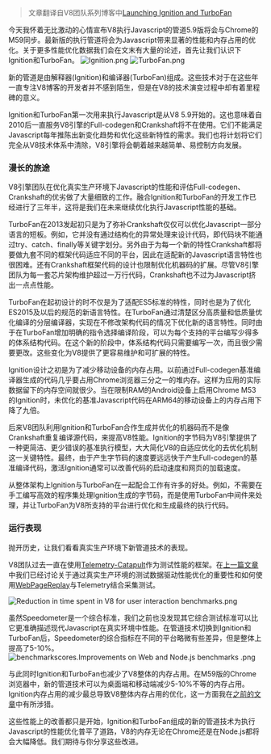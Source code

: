 >文章翻译自V8团队系列博客中[Launching Ignition and TurboFan](https://v8project.blogspot.al/2017/05/launching-ignition-and-turbofan.html)

今天我怀着无比激动的心情宣布V8执行Javascript的管道5.9版将会与Chrome的M59同步。最新版的执行管道将会为Javascript带来显著的性能和内存占用的优化。关于更多性能优化数据我们会在文末有大量的论述，首先让我们认识下Ignition和TurboFan。
![Ignition.png](https://upload-images.jianshu.io/upload_images/704770-69a5273f9e9ad303.png?imageMogr2/auto-orient/strip%7CimageView2/2/w/1240)
![TurboFan.png](https://upload-images.jianshu.io/upload_images/704770-d0146def9e6ab951.png?imageMogr2/auto-orient/strip%7CimageView2/2/w/1240)

新的管道是由解释器(Ignition)和编译器(TurboFan)组成。这些技术对于在这些年一直专注V8博客的开发者并不感到陌生，但是在V8的技术演变过程中却有着里程碑的意义。

Ignition和TurboFan第一次用来执行Javascript是从V8 5.9开始的。这也意味着自2010后一直服务V8引擎的Full-codegen和Crankshaft将不在使用。它们不能满足Javascript每年推陈出新变化趋势和优化这些新特性的需求。我们也将计划将它们完全从V8技术体系中清除，V8引擎将会朝着越来越简单、易控制方向发展。

### 漫长的旅途
V8引擎团队在优化真实生产环境下Javascript的性能和评估Full-codegen、Crankshaft的优劣做了大量细致的工作。融合Ignition和TurboFan的开发工作已经进行了三年半，这将是我们在未来继续优化执行Javascript性能的基础。

TurboFan在2013发起初只是为了弥补Crankshaft仅仅可以优化Javascript一部分语言的短板。例如，它并没有通过结构化的异常处理来设计代码，即代码块不能通过try、catch、finally等关键字划分。另外由于为每一个新的特性Crankshaft都将要做九套不同的框架代码适应不同的平台，因此在适配新的Javascript语言特性也很困难。还有Crankshaft框架代码的设计也限制优化机器码的扩展。尽管V8引擎团队为每一套芯片架构维护超过一万行代码，Crankshaft也不过为Javascript挤出一点点性能。


TurboFan在起初设计的时不仅是为了适配ES5标准的特性，同时也是为了优化ES2015及以后的规范的新语言特性。在TurboFan通过清楚区分高质量和低质量优化编译的分层编译器，实现在不修改架构代码的情况下优化新的语言特性。同时由于在TurboFan增加明确的指令选择编译阶段，可以为每个支持的平台编写少得多的体系结构代码。在这个新的阶段中，体系结构代码只需要编写一次，而且很少需要更改。这些变化为V8提供了更容易维护和可扩展的特性。

Ignition设计之初是为了减少移动设备的内存占用。以前通过Full-codegen基准编译器生成的代码几乎要占用Chrome浏览器三分之一的堆内存。这样为应用的实际数据留下的内存空间就很少。当在限制RAM的Android设备上启用Chrome M53的Ignition时，未优化的基准Javascript代码在ARM64的移动设备上的内存占用下降了九倍。

后来V8团队利用Ignition和TurboFan合作生成并优化的机器码而不是像Crankshaft重复编译源代码，来提高V8性能。Ignition的字节码为V8引擎提供了一种更简洁、更少错误的基准执行模型，大大简化V8的自适应优化的去优化机制这一关键特性。最终，由于产生字节码的速度要远远快于产生Full-codegen的基准编译代码，激活Ignition通常可以改善代码的启动速度和网页的加载速度。

从整体架构上Ignition与TurboFan在一起配合工作有许多的好处。例如，不需要在手工编写高效的程序集处理Ignition生成的字节码，而是使用TurboFan中间件来处理，并让TurboFan为V8所支持的平台进行优化和生成最终的执行代码。

### 运行表现
抛开历史，让我们看看真实生产环境下新管道技术的表现。

V8团队过去一直在使用[Telemetry-Catapult](https://github.com/catapult-project/catapult)作为测试性能的框架。在[上一篇文章](https://v8project.blogspot.al/2016/12/how-v8-measures-real-world-performance.html)中我们已经讨论关于通过真实生产环境的测试数据驱动性能优化的重要性和如何使用[WebPageReplay](https://github.com/chromium/web-page-replay)与Telemetry结合采集测试。

![Reduction in time spent in V8 for user interaction benchmarks.png](https://upload-images.jianshu.io/upload_images/704770-ce725c2f58b0695b.png?imageMogr2/auto-orient/strip%7CimageView2/2/w/1240)

虽然Speedometer是一个综合标准，我们之前也没发现其它综合测试标准可以比它更准确描述现代Javascript在真实环境中性能。在管道技术切换到Ignition和TurboFan后，Speedometer的综合指标在不同的平台略微有些差异，但是整体上提高了5-10%。
![benchmarkscores.Improvements on Web and Node.js benchmarks .png](https://upload-images.jianshu.io/upload_images/704770-71fdff4b109f12cf.png?imageMogr2/auto-orient/strip%7CimageView2/2/w/1240)

与此同时Ignition和TurboFan也减少了V8整体的内存占用。在M59版的Chrome浏览器中，新的管道技术可以为桌面端和移动端减少5-10%不等的内存占用。Ignition内存占用的减少最总导致V8整体内存占用的优化，这一方面我在[之前的文章](https://v8project.blogspot.al/2016/08/firing-up-ignition-interpreter.html)中有所涉猎。

这些性能上的改善都只是开始，Ignition和TurboFan组成的新的管道技术为执行Javascript的性能优化普平了道路，V8的内存无论在Chrome还是在Node.js都将会大幅降低。我们期待与你分享这些改进。
